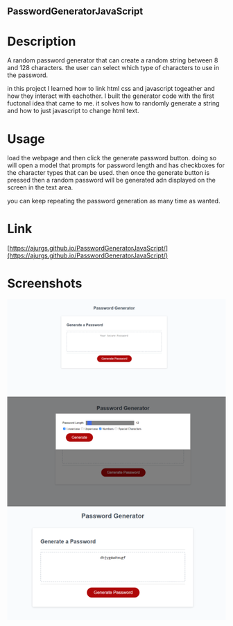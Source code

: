 ## PasswordGeneratorJavaScript

# Description

A random password generator that can create a random string between 8 and 128 characters.
the user can select which type of characters to use in the password.

in this project I learned how to link html css and javascript togeather and how they interact with eachother.
I built the generator code with the first fuctonal idea that came to me.
it solves how to randomly generate a string and how to just javascript to change html text.

# Usage

load the webpage and then click the generate password button. doing so will open a model that prompts for password length and has checkboxes for the character types that can be used.
then once the generate button is pressed then a random password will be generated adn displayed on the screen in the text area.

you can keep repeating the password generation as many time as wanted.

# Link

[https://ajurgs.github.io/PasswordGeneratorJavaScript/](https://ajurgs.github.io/PasswordGeneratorJavaScript/)

# Screenshots

![mainscreen](./assets\images\mainscreen.PNG)
![cirteria](./assets\images\passwordCriteria.PNG)
![password](./assets\images\generatedPasswordExample.PNG)
